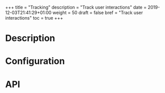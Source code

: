 +++
title = "Tracking"
description = "Track user interactions"
date = 2019-12-03T21:41:29+01:00
weight = 50
draft = false
bref = "Track user interactions"
toc = true
+++

# Description

# Configuration

# API
